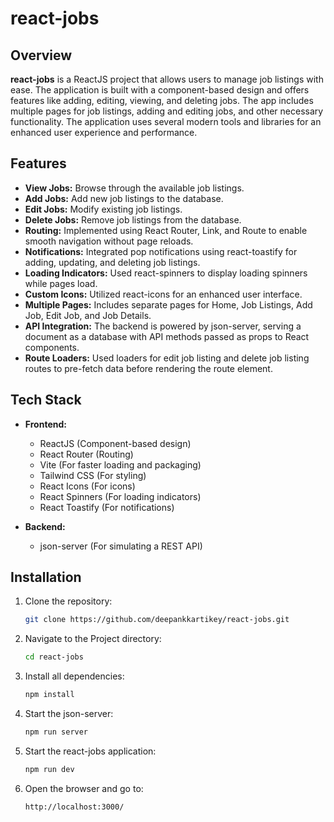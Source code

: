 # react-jobs

## Overview
**react-jobs** is a ReactJS project that allows users to manage job listings with ease. The application is built with a component-based design and offers features like adding, editing, viewing, and deleting jobs. The app includes multiple pages for job listings, adding and editing jobs, and other necessary functionality. The application uses several modern tools and libraries for an enhanced user experience and performance.

## Features
- **View Jobs:** Browse through the available job listings.
- **Add Jobs:** Add new job listings to the database.
- **Edit Jobs:** Modify existing job listings.
- **Delete Jobs:** Remove job listings from the database.
- **Routing:** Implemented using React Router, Link, and Route to enable smooth navigation without page reloads.
- **Notifications:** Integrated pop notifications using react-toastify for adding, updating, and deleting job listings.
- **Loading Indicators:** Used react-spinners to display loading spinners while pages load.
- **Custom Icons:** Utilized react-icons for an enhanced user interface.
- **Multiple Pages:** Includes separate pages for Home, Job Listings, Add Job, Edit Job, and Job Details.
- **API Integration:** The backend is powered by json-server, serving a document as a database with API methods passed as props to React components.
- **Route Loaders:** Used loaders for edit job listing and delete job listing routes to pre-fetch data before rendering the route element.

## Tech Stack
- **Frontend:**
  - ReactJS (Component-based design)
  - React Router (Routing)
  - Vite (For faster loading and packaging)
  - Tailwind CSS (For styling)
  - React Icons (For icons)
  - React Spinners (For loading indicators)
  - React Toastify (For notifications)

- **Backend:**
  - json-server (For simulating a REST API)
  
## Installation
1. Clone the repository:
   ```bash
   git clone https://github.com/deepankkartikey/react-jobs.git

2. Navigate to the Project directory:
   ```bash
   cd react-jobs

3. Install all dependencies:
   ```bash
   npm install

4. Start the json-server:
   ```bash
   npm run server

5. Start the react-jobs application:
   ```bash
   npm run dev

5. Open the browser and go to:
   ```bash
   http://localhost:3000/

